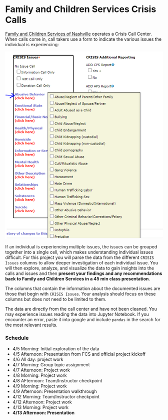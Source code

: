 # Family and Children Services Crisis Calls

[Family and Children Services of Nashville](http://www.fcsnashville.org/) operates a Crisis Call Center. When calls come in, call takers use a form to indicate the various issues the individual is experiencing: 

![crisis_call_form](assets/crisis_call_form.png)

If an individual is experiencing multiple issues, the issues can be grouped together into a single cell, which makes understanding individual issues difficult. For this project you will parse the data from the different `CRISIS Issues` columns to allow deeper investigation of each individual issue. You will then explore, analyze, and visualize the data to gain insights into the calls and issues and then **present your findings and any recommendations back to Family and Children Services in a 45 min class presentation**.

The columns that contain the information about the documented issues are those that begin with `CRISIS Issues`. Your analysis should focus on these columns but does not need to be limited to them. 

The data are directly from the call center and have not been cleaned. You may experience issues reading the data into Jupyter Notebook. If you encounter an error, paste it into google and include `pandas` in the search for the most relevant results.

### Schedule

- 4/5 Morning: Initial exploration of the data
- 4/5 Afternoon: Presentation from FCS and official project kickoff
- 4/6 All day: project work
- 4/7 Morning: Group topic assignment
- 4/7 Afternoon: Project work
- 4/8 Morning: Project work
- 4/8 AFternoon: Team/Instructor checkpoint
- 4/9 Morning: Project work
- 4/9 Afternoon: Presentation walkthrough
- 4/12 Morning: Team/Instructor checkpoint
- 4/12 Afternoon: Project work
- 4/13 Morning: Project work
- **4/13 Afternoon: Presentation**
